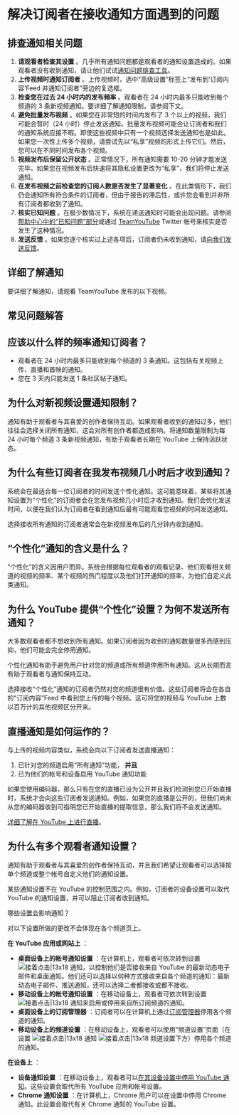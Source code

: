 # 解决订阅者在接收通知方面遇到的问题

## 排查通知相关问题

1. **请观看者检查其设置** 。几乎所有通知问题都是观看者的通知设置造成的。如果观看者没有收到通知，请让他们试试[通知问题排查工具](https://support.google.com/youtube/troubleshooter/9334012)。
2. **上传视频时通知订阅者** 。上传视频时，选中“高级设置”标签上“发布到‘订阅内容’Feed 并通知订阅者”旁边的复选框。
3. **检查您在过去 24 小时内的发布频率** 。观看者在 24 小时内最多只能收到每个频道的 3 条新视频通知。要详细了解通知限制，请参阅下文。
4. **避免批量发布视频** 。如果您在非常短的时间内发布了 3 个以上的视频，我们可能会暂时（24 小时）停止发送通知。批量发布视频可能会让订阅者和我们的通知系统应接不暇。即使这些视频中只有一个视频选择发送通知也是如此。如果您一次性上传多个视频，请尝试先以“私享”视频的形式上传它们。然后，您可以在不同时间发布各个视频。
5. **视频发布后保留公开状态** 。正常情况下，所有通知需要 10-20 分钟才能发送完毕。如果您在视频发布后快速将其隐私设置更改为“私享”，我们将停止发送通知。
6. **在发布视频之前检查您的订阅人数是否发生了显著变化** 。在此类情形下，我们仍会通知所有符合条件的订阅者，但由于报告的滞后性，或许您会看到并非所有订阅者都收到了通知。
7. **核实已知问题** 。在极少数情况下，系统在递送通知时可能会出现问题。请参阅[帮助中心中的“已知问题”部分](https://support.google.com/youtube/topic/16903)或通过 [TeamYouTube](https://twitter.com/TeamYouTube) Twitter 帐号来核实是否发生了这种情况。
8. **发送反馈** 。如果您逐个核实过上述各项后，订阅者仍未收到通知，请[向我们发送反馈](https://support.google.com/youtube/answer/4347644)。

## 详细了解通知

要详细了解通知，请观看 TeamYouTube 发布的以下视频。

## 常见问题解答

## 应该以什么样的频率通知订阅者？

* 观看者在 24 小时内最多只能收到每个频道的 3 条通知。这包括有关视频上传、直播和首映的通知。
* 您在 3 天内只能发送 1 条社区帖子通知。

## 为什么对新视频设置通知限制？

通知有助于观看者与其喜爱的创作者保持互动。如果观看者收到的通知过多，他们往往会选择关闭所有通知，这会对所有创作者都造成影响。将通知数量限制为每 24 小时每个频道 3 条新视频通知，有助于观看者长期在 YouTube 上保持活跃状态。

## 为什么有些订阅者在我发布视频几小时后才收到通知？

系统会在最适合每一位订阅者的时间发送个性化通知。这可能意味着，某些将其通知设置为“个性化”的订阅者会在您发布视频几小时后才收到通知。我们会优化发送时间，以便在我们认为订阅者在看到通知后最有可能观看您视频的时间发送通知。

选择接收所有通知的订阅者通常会在新视频发布后的几分钟内收到通知。

## “个性化”通知的含义是什么？

“个性化”的含义因用户而异。系统会根据每位观看者的观看记录、他们观看相关频道的视频的频率、某个视频的热门程度以及他们打开通知的频率，为他们自定义此类通知。

## 为什么 YouTube 提供“个性化”设置？为何不发送所有通知？

大多数观看者都不想收到所有通知。如果订阅者因为收到的通知数量很多而感到压抑，他们可能会完全停用通知。

个性化通知有助于避免用户针对您的频道或所有频道停用所有通知。这从长期而言有助于观看者与通知保持互动。

选择接收“个性化”通知的订阅者仍然对您的频道很有价值。这些订阅者将会在各自的“订阅内容”Feed 中看到您上传的每个视频。这可将您的视频与 YouTube 上数以百万计的其他视频区分开来。

## 直播通知是如何运作的？

与上传的视频内容类似，系统会向以下订阅者发送直播通知：

1. 已针对您的频道启用“所有通知”功能， **并且**
2. 已为他们的帐号和设备启用 YouTube 通知功能

如果您使用编码器，那么只有在您的直播已设为公开并且我们检测到您已开始直播时，系统才会向这些订阅者发送通知。例如，如果您的直播是公开的，但我们尚未从您的编码器收到可指明您已开始直播的提取信息，那么我们将不会发送通知。

[详细了解在 YouTube 上进行直播](https://support.google.com/youtube/answer/2474026?hl=en&ref_topic=9257984)。

## 为什么有多个观看者通知设置？

通知有助于观看者与其喜爱的创作者保持互动，并且我们希望让观看者可以选择按单个频道或整个帐号自定义他们的通知设置。

某些通知设置不在 YouTube 的控制范围之内。例如，订阅者的设备设置可以取代 YouTube 的通知设置，并可以阻止订阅者收到通知。

哪些设置会影响通知？

对以下设置所做的更改不会体现在各个频道页上。

**在 YouTube 应用或网站上** ：

* **桌面设备上的帐号通知设置** ：在计算机上，观看者可依次转到设置 ![接着点击|13x18](https://lh3.googleusercontent.com/SaY5lqCwN7kppnS546l9ys-E2sZftTTIHjBrdV-WsGPIhGjaxcEXjfgdIfW_UNG7Sw0=w13-h18 "接着点击") 通知，以控制他们是否接收来自 YouTube 的最新动态电子邮件和桌面通知。他们还可以选择以何种方式接收来自各个频道的通知：最新动态电子邮件、推送通知，还可以选择二者都接收或都不接收。
* **移动设备上的帐号通知设置** ：在移动设备上，观看者可依次转到设置 ![接着点击|13x18](https://lh3.googleusercontent.com/SaY5lqCwN7kppnS546l9ys-E2sZftTTIHjBrdV-WsGPIhGjaxcEXjfgdIfW_UNG7Sw0=w13-h18 "接着点击") 通知来启用或停用来自所订阅频道的通知。
* **桌面设备上的订阅管理器** ：订阅者可以在计算机上通过[订阅管理器](https://www.youtube.com/subscription_manager)停用各个频道的通知。
* **移动设备上的频道设置** ：在移动设备上，观看者可以使用“频道设置”页面（在设置 ![接着点击|13x18](https://lh3.googleusercontent.com/SaY5lqCwN7kppnS546l9ys-E2sZftTTIHjBrdV-WsGPIhGjaxcEXjfgdIfW_UNG7Sw0=w13-h18 "接着点击") 通知 ![接着点击|13x18](https://lh3.googleusercontent.com/SaY5lqCwN7kppnS546l9ys-E2sZftTTIHjBrdV-WsGPIhGjaxcEXjfgdIfW_UNG7Sw0=w13-h18 "接着点击") 频道设置下方）停用各个频道的通知。

**在设备上** ：

* **设备通知设置** ：在移动设备上，观看者可以[在其设备设置中停用 YouTube 通知](https://support.google.com/chrome/answer/3220216)。这些设置会取代所有 YouTube 应用和帐号设置。
* **Chrome 通知设置** ：在计算机上，Chrome 用户可以在设置中停用 Chrome 通知。此设置会取代有关 Chrome 通知的 YouTube 设置。